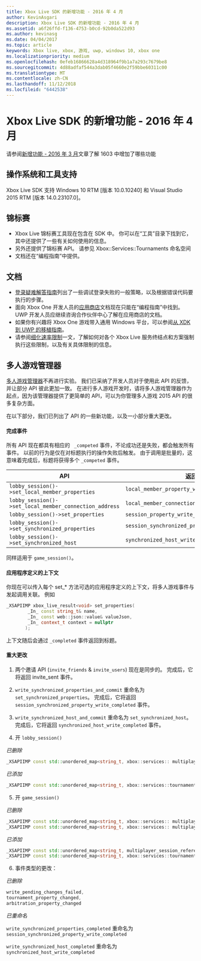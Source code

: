 ```yaml
---
title: Xbox Live SDK 的新增功能 - 2016 年 4 月
author: KevinAsgari
description: Xbox Live SDK 的新增功能 - 2016 年 4 月
ms.assetid: a6f26ffd-f136-4753-b0cd-92b0da522d93
ms.author: kevinasg
ms.date: 04/04/2017
ms.topic: article
keywords: Xbox live, xbox, 游戏, uwp, windows 10, xbox one
ms.localizationpriority: medium
ms.openlocfilehash: 0efeb16866628a4d318964f9b1a7a293c7679be8
ms.sourcegitcommit: 4d88adfaf544a3dab05f4660e2f59bbe60311c00
ms.translationtype: MT
ms.contentlocale: zh-CN
ms.lasthandoff: 11/12/2018
ms.locfileid: "6442538"
---
```

# <a name="whats-new-for-the-xbox-live-sdk---april-2016"></a>Xbox Live SDK 的新增功能 - 2016 年 4 月

请参阅[新增功能 - 2016 年 3 月](1603-whats-new.md)文章了解 1603 中增加了哪些功能

## <a name="os-and-tool-support"></a>操作系统和工具支持
Xbox Live SDK 支持 Windows 10 RTM [版本 10.0.10240] 和 Visual Studio 2015 RTM [版本 14.0.23107.0]。

## <a name="tournaments"></a>锦标赛
- Xbox Live 锦标赛工具现在包含在 SDK 中。  你可以在“工具”目录下找到它，其中还提供了一些有关如何使用的信息。
- 另外还提供了锦标赛 API。  请参见 Xbox::Services::Tournaments 命名空间
- 文档还在“编程指南”中提供。

## <a name="documentation"></a>文档
- [登录疑难解答指南](../using-xbox-live/troubleshooting/troubleshooting-sign-in.md)列出了一些调试登录失败的一般策略，以及根据错误代码要执行的步骤。
- 面向 Xbox One 开发人员的[应用商店](https://developer.microsoft.com/en-us/games/xbox/docs/xboxlive/xbox-live-partners/xbox-marketplace/marketplace-and-downloadable-content)文档现在只能在“编程指南”中找到。  UWP 开发人员应继续咨询合作伙伴中心了解在应用商店的文档。
- 如果你有兴趣将 Xbox One 游戏带入通用 Windows 平台，可以参阅[从 XDK 到 UWP 的移植指南](../using-xbox-live/porting-xbox-live-code-from-xdk-to-uwp.md)。
- 请参阅[细化速率限制](../using-xbox-live/best-practices/fine-grained-rate-limiting.md)一文，了解如何对各个 Xbox Live 服务终结点和方案强制执行这些限制，以及有关具体限制的信息。

## <a name="multiplayer-manager"></a>多人游戏管理器
[多人游戏管理器](../multiplayer/multiplayer-manager.md)不再进行实验。  我们已采纳了开发人员对于使用此 API 的反馈，并让部分 API 彼此更加一致。  在进行多人游戏开发时，请将多人游戏管理器作为起点，因为该管理器提供了更简单的 API，可以为你管理多人游戏 2015 API 的很多复杂方面。

在以下部分，我们已列出了 API 的一些新功能，以及一小部分重大更改。

#### <a name="completed-events"></a>完成事件
所有 API 现在都具有相应的 ``` _competed``` 事件，不论成功还是失败，都会触发所有事件。 以前的行为是仅在对标题执行的操作失败后触发。 由于调用是批量的，这意味着完成后，标题将获得多个 ```_competed``` 事件。

| API | 返回事件 |
|-----|----------------|
| ```lobby_session()->set_local_member_properties``` |  ```local_member_property_write_completed ```
| ```lobby_session()->set_local_member_connection_address``` | ```local_member_connection_address_write_completed``` |
| ```lobby_session()->set_properties``` | ```session_property_write_completed``` |
| ```lobby_session()->set_synchronized_properties``` | ```session_synchronized_property_write_completed``` |
| ```lobby_session()->set_synchronized_host``` | ```synchronized_host_write_completed``` |

同样适用于 ```game_session()```。

#### <a name="application-defined-context"></a>应用程序定义的上下文
你现在可以传入每个 set_* 方法可选的应用程序定义的上下文，将多人游戏事件与发起调用关联。
例如

```cpp
_XSAPIIMP xbox_live_result<void> set_properties(
        _In_ const string_t& name,
        _In_ const web::json::value& valueJson,
        _In_ context_t context = nullptr
       );
```

上下文随后会通过 ```_completed``` 事件返回到标题。

#### <a name="breaking-changes"></a>重大更改

1.  两个邀请 API (```invite_friends``` & ```invite_users```) 现在是同步的。 完成后，它将返回 invite_sent 事件。

2.  ```write_synchronized_properties_and_commit``` 重命名为 ```set_synchronized_properties```。 完成后，它将返回 ```session_synchronized_property_write_completed``` 事件。

3.  ```write_synchronized_host_and_commit``` 重命名为 ```set_synchronized_host```。 完成后，它将返回 ```synchronized_host_write_completed``` 事件。

4.  开 ```lobby_session()```

  *已删除*

```cpp
_XSAPIIMP const std::unordered_map<string_t, xbox::services:: multiplayer::multiplayer_session_tournaments_server& tournaments_server() const;
```

  *已添加*

```cpp
_XSAPIIMP const std::unordered_map<string_t, xbox::services::tournaments::tournament_team_result>& tournament_team_results() const;
```

5.  开 ```game_session()```

  *已删除*

```cpp
_XSAPIIMP const std::unordered_map<string_t, xbox::services:: multiplayer::multiplayer_session_tournaments_server& tournaments_server() const;
_XSAPIIMP const std::unordered_map<string_t, xbox::services:: multiplayer::multiplayer_session_arbitration_server& arbitration_server() const;
```
  *已添加*

```cpp
_XSAPIIMP const std::unordered_map<string_t, multiplayer_session_reference>& tournament_teams() const;
_XSAPIIMP const std::unordered_map<string_t, xbox::services::tournaments::tournament_team_result>& tournament_team_results() const;
```

6.  事件类型的更改：

  *已删除*

```cpp
write_pending_changes_failed,
tournament_property_changed,
arbitration_property_changed
```

  *已重命名*

  ```write_synchronized_properties_completed``` 重命名为 ```session_synchronized_property_write_completed```

  ```write_synchronized_host_completed``` 重命名为 ```synchronized_host_write_completed```
